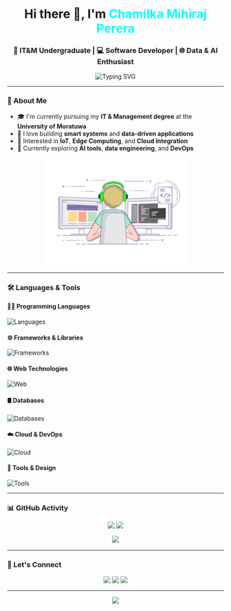<h1 align="center">Hi there 👋, I'm <span style="color:#0ff;">Chamilka Mihiraj Perera</span></h1>
<h3 align="center">🚀 IT&M Undergraduate | 💻 Software Developer | 🌐 Data & AI Enthusiast</h3>

<p align="center">
  <img src="https://readme-typing-svg.demolab.com?font=Fira+Code&size=22&pause=1000&center=true&vCenter=true&width=500&lines=Passionate+about+tech+and+innovation.;Crafting+Data+and+AI+solutions.;Full-stack+developer+in+progress.;Always+learning+something+new." alt="Typing SVG" />
</p>

---

### 🧠 About Me

- 🎓 I'm currently pursuing my **IT & Management degree** at the **University of Moratuwa**
- 🔬 I love building **smart systems** and **data-driven applications**
- 📡 Interested in **IoT**, **Edge Computing**, and **Cloud Integration**
- 🌱 Currently exploring **AI tools**, **data engineering**, and **DevOps**

<p align="center">
  <img src="image/image.gif" height="250" alt="dev gif"/>
</p>

---

### 🛠️ Languages & Tools

#### 🧑‍💻 Programming Languages
![Languages](https://skillicons.dev/icons?i=python,cpp,c,java,ts,js,php)

#### ⚙️ Frameworks & Libraries
![Frameworks](https://skillicons.dev/icons?i=react,express,nodejs,nest,django,laravel,fastapi&perline=6)

#### 🌐 Web Technologies
![Web](https://skillicons.dev/icons?i=html,css,tailwind,bootstrap,materialui&perline=6)

#### 🛢️ Databases
![Databases](https://skillicons.dev/icons?i=postgres,mysql,sqlite,mongodb)

#### ☁️ Cloud & DevOps
![Cloud](https://skillicons.dev/icons?i=aws,azure,docker,linux,postman)

#### 🔧 Tools & Design
![Tools](https://skillicons.dev/icons?i=figma,blender,arduino,grafana)

---

### 📊 GitHub Activity

<p align="center">
  <img src="http://github-profile-summary-cards.vercel.app/api/cards/stats?username=Chamilkamihiraj2002&theme=2077" height="180em" />
  <img src="https://github-readme-stats.vercel.app/api/top-langs?username=Chamilkamihiraj2002&locale=en&hide_title=false&layout=compact&card_width=320&langs_count=6&theme=github_dark&hide_border=true&order=2" height="150" />
</p>

<p align="center">
  <img src="https://github-readme-activity-graph.vercel.app/graph?username=Chamilkamihiraj2002&radius=16&theme=github-dark&area=true&order=5&hide_border=true&custom_title=My%20Contribution" height="300" />
</p>

---

### 🔗 Let's Connect

<p align="center">
  <a href="[https://www.linkedin.com/in/chamilka-mihiraj](https://www.linkedin.com/in/chamilka-mihiraj-perera2002)" target="_blank"><img src="https://img.shields.io/badge/LinkedIn-blue?style=for-the-badge&logo=linkedin" /></a>
  <a href="mailto:chamilkaperera5@gmail.com"><img src="https://img.shields.io/badge/Gmail-D14836?style=for-the-badge&logo=gmail&logoColor=white" /></a>
  <a href="https://github.com/Chamilkamihiraj2002"><img src="https://img.shields.io/badge/GitHub-black?style=for-the-badge&logo=github" /></a>
</p>

---

<p align="center">
  <img src="https://capsule-render.vercel.app/api?type=waving&color=gradient&height=150&section=footer"/>
</p>
